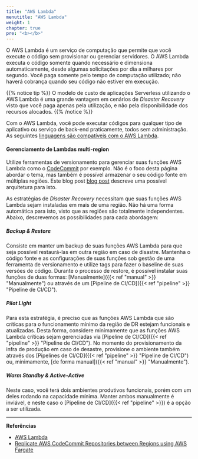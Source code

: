 ```yaml
---
title: "AWS Lambda"
menutitle: "AWS Lambda"
weight: 1
chapter: true
pre: "<b></b>"
---
```


O AWS Lambda é um serviço de computação que permite que você execute o código sem provisionar ou gerenciar servidores. O AWS Lambda executa o código somente quando necessário e dimensiona automaticamente, desde algumas solicitações por dia a milhares por segundo. Você paga somente pelo tempo de computação utilizado; não haverá cobrança quando seu código não estiver em execução. 

{{% notice tip %}}
O modelo de custo de aplicações Serverless utilizando o AWS Lambda é uma grande vantagem em cenários de *Disaster Recovery* visto que você paga apenas pela utilização, e não pela disponibilidade dos recursos alocados.
{{% /notice %}}

Com o AWS Lambda, você pode executar códigos para qualquer tipo de aplicativo ou serviço de back-end praticamente, todos sem administração. As seguintes [linguagens são compatíveis com o AWS Lambda](https://docs.aws.amazon.com/pt_br/lambda/latest/dg/lambda-runtimes.html).

#### Gerenciamento de Lambdas multi-region
Utilize ferramentas de versionamento para gerenciar suas funções AWS Lambda como o [CodeCommit](https://aws.amazon.com/codecommit/) por exemplo. Não é o foco desta página abordar o tema, mas também é possível armazenar o seu código fonte em múltiplas regiões. Este blog post [blog post](https://aws.amazon.com/blogs/devops/replicate-aws-codecommit-repository-between-regions-using-aws-fargate/) descreve uma possível arquitetura para isto.

As estratégias de *Disaster Recovery* necessitam que suas funções AWS Lambda sejam instaladas em mais de uma região. Não há uma forma automática para isto, visto que as regiões são totalmente independentes. Abaixo, descrevemos as possibilidades para cada abordagem:


##### Backup & Restore
Consiste em manter um backup de suas funções AWS Lambda para que seja possível restaurá-las em outra região em caso de disastre. Mantenha o código fonte e as configurações de suas funções sob gestão de uma ferramenta de versionamento e utilize tags para fazer o baseline de suas versões de código. Durante o processo de restore, é possível instalar suas funções de duas formas: [Manualmente]({{< ref "manual" >}} "Manualmente") ou através de um [Pipeline de CI/CD]({{< ref "pipeline" >}} "Pipeline de CI/CD"). 

##### Pilot Light
Para esta estratégia, é preciso que as funções AWS Lambda que são críticas para o funcionamento mínimo da região de DR estejam funcionais e atualizadas. Desta forma, considere minimamente que as funções AWS Lambda críticas sejam gerenciadas via [Pipeline de CI/CD]({{< ref "pipeline" >}} "Pipeline de CI/CD"). No momento do provisionamento da infra de produção em caso de desastre, provisione o ambiente também através dos [Pipelines de CI/CD]({{< ref "pipeline" >}} "Pipeline de CI/CD") ou, minimamente, [de forma manual]({{< ref "manual" >}} "Manualmente").


##### Warm Standby & Active-Active
Neste caso, você terá dois ambientes produtivos funcionais, porém com um deles rodando na capacidade mínima. Manter ambos manualmente é inviável, e neste caso o [Pipeline de CI/CD]({{< ref "pipeline" >}}) é a opção a ser utilizada.

---
**Referências**
- [AWS Lambda](https://docs.aws.amazon.com/pt_br/lambda/latest/dg/welcome.html)
- [Replicate AWS CodeCommit Repositories between Regions using AWS Fargate](https://aws.amazon.com/blogs/devops/replicate-aws-codecommit-repository-between-regions-using-aws-fargate/)